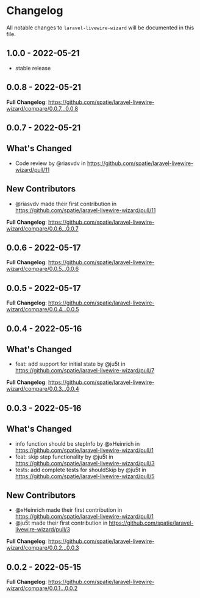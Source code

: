 # Changelog

All notable changes to `laravel-livewire-wizard` will be documented in this file.

## 1.0.0 - 2022-05-21

- stable release

## 0.0.8 - 2022-05-21

**Full Changelog**: https://github.com/spatie/laravel-livewire-wizard/compare/0.0.7...0.0.8

## 0.0.7 - 2022-05-21

## What's Changed

- Code review by @riasvdv in https://github.com/spatie/laravel-livewire-wizard/pull/11

## New Contributors

- @riasvdv made their first contribution in https://github.com/spatie/laravel-livewire-wizard/pull/11

**Full Changelog**: https://github.com/spatie/laravel-livewire-wizard/compare/0.0.6...0.0.7

## 0.0.6 - 2022-05-17

**Full Changelog**: https://github.com/spatie/laravel-livewire-wizard/compare/0.0.5...0.0.6

## 0.0.5 - 2022-05-17

**Full Changelog**: https://github.com/spatie/laravel-livewire-wizard/compare/0.0.4...0.0.5

## 0.0.4 - 2022-05-16

## What's Changed

- feat: add support for initial state by @ju5t in https://github.com/spatie/laravel-livewire-wizard/pull/7

**Full Changelog**: https://github.com/spatie/laravel-livewire-wizard/compare/0.0.3...0.0.4

## 0.0.3 - 2022-05-16

## What's Changed

- info function should be stepInfo by @xHeinrich in https://github.com/spatie/laravel-livewire-wizard/pull/1
- feat: skip step functionality by @ju5t in https://github.com/spatie/laravel-livewire-wizard/pull/3
- tests: add complete tests for shouldSkip by @ju5t in https://github.com/spatie/laravel-livewire-wizard/pull/5

## New Contributors

- @xHeinrich made their first contribution in https://github.com/spatie/laravel-livewire-wizard/pull/1
- @ju5t made their first contribution in https://github.com/spatie/laravel-livewire-wizard/pull/3

**Full Changelog**: https://github.com/spatie/laravel-livewire-wizard/compare/0.0.2...0.0.3

## 0.0.2 - 2022-05-15

**Full Changelog**: https://github.com/spatie/laravel-livewire-wizard/compare/0.0.1...0.0.2
